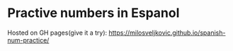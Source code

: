 # Practive numbers in Espanol

Hosted on GH pages(give it a try): https://milosveljkovic.github.io/spanish-num-practice/
